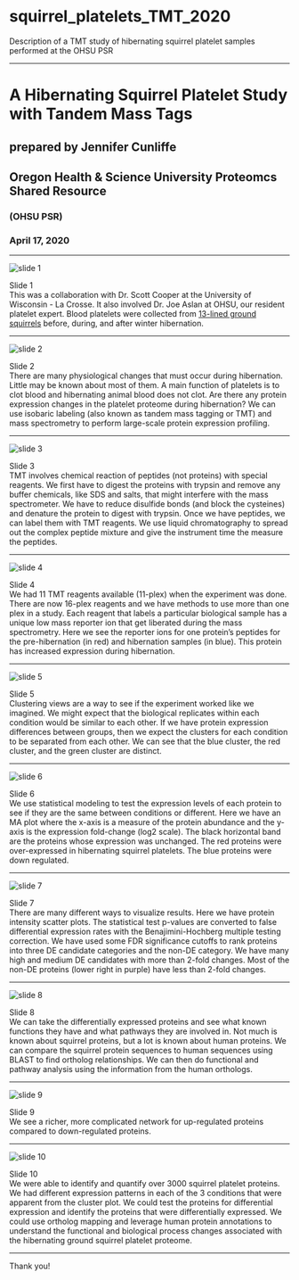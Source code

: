 # squirrel_platelets_TMT_2020
Description of a TMT study of hibernating squirrel platelet samples performed at the OHSU PSR

---

# A Hibernating Squirrel Platelet Study with Tandem Mass Tags
## prepared by Jennifer Cunliffe
## Oregon Health & Science University Proteomcs Shared Resource
### (OHSU PSR)
### April 17, 2020


***


![slide 1](Squirrel_PW/Slide1.png)

Slide 1 <br />
This was a collaboration with Dr. Scott Cooper at the University of Wisconsin - La Crosse. It also involved Dr. Joe Aslan at OHSU, our resident platelet expert. Blood platelets were collected from [13-lined ground squirrels](https://en.wikipedia.org/wiki/Thirteen-lined_ground_squirrel) before, during, and after winter hibernation.

***

![slide 2](Squirrel_PW/Slide2.PNG)

Slide 2 <br />
There are many physiological changes that must occur during hibernation. Little may be known about most of them. A main function of platelets is to clot blood and hibernating animal blood does not clot. Are there any protein expression changes in the platelet proteome during hibernation? We can use isobaric labeling (also known as tandem mass tagging or TMT) and mass spectrometry to perform large-scale protein expression profiling.

***

![slide 3](Squirrel_PW/Slide3.PNG)

Slide 3 <br />
TMT involves chemical reaction of peptides (not proteins) with special reagents. We first have to digest the proteins with trypsin and remove any buffer chemicals, like SDS and salts, that might interfere with the mass spectrometer. We have to reduce disulfide bonds (and block the cysteines) and denature the protein to digest with trypsin. Once we have peptides, we can label them with TMT reagents. We use liquid chromatography to spread out the complex peptide mixture and give the instrument time the measure the peptides.

***

![slide 4](Squirrel_PW/Slide4.PNG)

Slide 4 <br />
We had 11 TMT reagents available (11-plex) when the experiment was done. There are now 16-plex reagents and we have methods to use more than one plex in a study. Each reagent that labels a particular biological sample has a unique low mass reporter ion that get liberated during the mass spectrometry. Here we see the reporter ions for one protein’s peptides for the pre-hibernation (in red) and hibernation samples (in blue). This protein has increased expression during hibernation.

***

![slide 5](Squirrel_PW/Slide5.PNG)

Slide 5 <br />
Clustering views are a way to see if the experiment worked like we imagined. We might expect that the biological replicates within each condition would be similar to each other. If we have protein expression differences between groups, then we expect the clusters for each condition to be separated from each other. We can see that the blue cluster, the red cluster, and the green cluster are distinct.

***

![slide 6](Squirrel_PW/Slide6.PNG)

Slide 6 <br />
We use statistical modeling to test the expression levels of each protein to see if they are the same between conditions or different. Here we have an MA plot where the x-axis is a measure of the protein abundance and the y-axis is the expression fold-change (log2 scale). The black horizontal band are the proteins whose expression was unchanged. The red proteins were over-expressed in hibernating squirrel platelets. The blue proteins were down regulated.

***

![slide 7](Squirrel_PW/Slide7.PNG)

Slide 7 <br />
There are many different ways to visualize results. Here we have protein intensity scatter plots. The statistical test p-values are converted to false differential expression rates with the Benajimini-Hochberg multiple testing correction. We have used some FDR significance cutoffs to rank proteins into three DE candidate categories and the non-DE category. We have many high and medium DE candidates with more than 2-fold changes. Most of the non-DE proteins (lower right in purple) have less than 2-fold changes.

***

![slide 8](Squirrel_PW/Slide8.PNG)

Slide 8 <br />
We can take the differentially expressed proteins and see what known functions they have and what pathways they are involved in. Not much is known about squirrel proteins, but a lot is known about human proteins. We can compare the squirrel protein sequences to human sequences using BLAST to find ortholog relationships. We can then do functional and pathway analysis using the information from the human orthologs.

***

![slide 9](Squirrel_PW/Slide9.PNG)

Slide 9 <br />
We see a richer, more complicated network for up-regulated proteins compared to down-regulated proteins.

***

![slide 10](Squirrel_PW/Slide10.PNG)

Slide 10 <br />
We were able to identify and quantify over 3000 squirrel platelet proteins. We had different expression patterns in each of the 3 conditions that were apparent from the cluster plot. We could test the proteins for differential expression and identify the proteins that were differentially expressed. We could use ortholog mapping and leverage human protein annotations to understand the functional and biological process changes associated with the hibernating ground squirrel platelet proteome.

***

Thank you!

